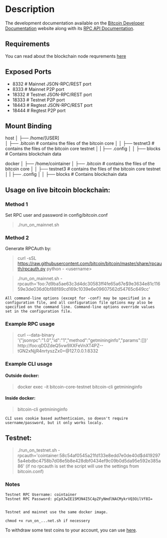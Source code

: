# Description
The development documentation available on the [Bitcoin Developer Documentation](https://bitcoin.org/en/developer-documentation) website along with its [RPC API Documentation](https://bitcoincore.org/en/doc/).

## Requirements
You can read about the blockchain node requrements [here](https://bitcoin.org/en/bitcoin-core/features/requirements)


## Exposed Ports
- 8332  #   Mainnet JSON-RPC/REST port
- 8333  #   Mainnet P2P port
- 18332 #   Testnet JSON-RPC/REST port
- 18333 #   Testnet P2P port
- 18443 #   Regtest JSON-RPC/REST port
- 18444 #   Regtest P2P port


## Mount Binding
host
│
├── /home/[USER]  
│   ├── .bitcoin # contains the files of the bitcoin core
│   │   ├── testnet3 # contains the files of the bitcoin core testnet
│   |   ├── .config
│   │   ├── blocks # Contains blockchain data


docker
│
├── /home/cointainer
│   ├── .bitcoin # contains the files of the bitcoin core
│   │   ├── testnet3 # contains the files of the bitcoin core testnet
│   |   ├── .config
│   │   ├── blocks # Contains blockchain data

## Usage on live bitcoin blockchain:

### Method 1
Set RPC user and password in config/bitcoin.conf 

>./run_on_mainnet.sh

### Method 2

Generate RPCAuth by:
>curl -sSL https://raw.githubusercontent.com/bitcoin/bitcoin/master/share/rpcauth/rpcauth.py python - \<username>



>./run_on_mainnet.sh -rpcauth='foo:7d9ba5ae63c3d4dc30583ff4fe65a67e$9e3634e81c11659e3de036d0bf88f89cd169c1039e6e09607562d54765c649cc'

    
    All command-line options (except for -conf) may be specified in a configuration file, and all configuration file options may also be specified on the command line. Command-line options override values set in the configuration file.


### Example RPC usage
>curl --data-binary '{"jsonrpc":"1.0","id":"1","method":"getmininginfo","params":[]}' http://foo:qDDZdeQ5vw9XXFeVnXT4PZ--tGN2xNjjR4nrtyszZx0=@127.0.0.1:8332

### Example CLI usage
#### Outside docker:

>docker exec -it bitcoin-core-testnet bitcoin-cli getmininginfo


#### Inside docker:

>bitcoin-cli getmininginfo

    CLI uses cookie based authenticaion, so doesn't require username/password, but it only works localy.

## Testnet:


>./run_on_testnet.sh -rpcauth='cointainer:58c54af0545a21fd133e8edd7e0de40d$d4192975a4ebdbc4758b7d08e5b8e428dbf0434ef9c09b0d5da95e592e385a86'
    (if no rpcauth is set the script will use the settings from bitcoin.conf)

### Notes
    Testnet RPC Username: cointainer
    Testnet RPC Password: pCpXJwIE15M3N4I5C4pZFyNmdlNACMykrVQ3OilVf8I=


    Testnet and mainnet use the same docker image.

    chmod +x run_on_...net.sh if necessery

To withdraw some test coins to your account, you can use [here](https://coinfaucet.eu/en/btc-testnet/).
